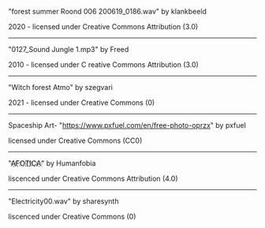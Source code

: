 "forest summer Roond 006 200619_0186.wav" 
by klankbeeld

2020 - licensed under 
Creative Commons Attribution (3.0)

---

"0127_Sound Jungle 1.mp3"
by Freed

2010 - licensed under C
reative Commons Attribution (3.0)

---

"Witch forest Atmo"
by szegvari

2021 - licensed under
Creative Commons (0)

---

Spaceship Art- "https://www.pxfuel.com/en/free-photo-oprzx"
by pxfuel

licensed under 
Creative Commons (CC0)

---

"A҉F҉O҉T҉I҉C҉A҉"
by Humanfobia

liscenced under 
Creative Commons Attribution (4.0)

---

"Electricity00.wav"
by sharesynth

liscenced under Creative Commons (0)
